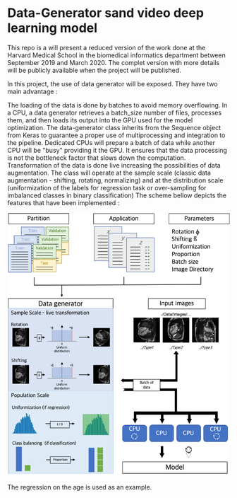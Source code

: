 # Data-Generator sand video deep learning model
This repo is a will present a reduced version of the work done at the Harvard Medical School in the biomedical informatics department between September 2019 and March 2020. The complet version with more details will be publicly available when the project will be published.

In this project, the use of data generator will be exposed. They have two main advantage :

The loading of the data is done by batches to avoid memory overflowing. In a CPU, a data generator retrieves a batch_size number of files, processes them, and then loads its output into the GPU used for the model optimization. The data-generator class inherits from the Sequence object from Keras to guarantee a proper use of multiprocessing and integration to the pipeline. Dedicated CPUs will prepare a batch of data while another CPU will be "busy" providing it the GPU. It ensures that the data processing is not the bottleneck factor that slows down the computation.
Transformation of the data is done live increasing the possibilities of data augmentation. The class will operate at the sample scale (classic data augmentation - shifting, rotating, normalizing) and at the distribution scale (uniformization of the labels for regression task or over-sampling for imbalanced classes in binary classification)
The scheme bellow depicts the features that have been implemented :

![Alt text](./Images/DataGenerator.png?raw=true "VideoDataGenerator")

The regression on the age is used as an example.
